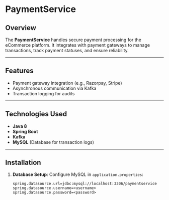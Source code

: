 # PaymentService

## Overview
The **PaymentService** handles secure payment processing for the eCommerce platform. It integrates with payment gateways to manage transactions, track payment statuses, and ensure reliability.

---

## Features
- Payment gateway integration (e.g., Razorpay, Stripe)
- Asynchronous communication via Kafka
- Transaction logging for audits

---

## Technologies Used
- **Java 8**
- **Spring Boot**
- **Kafka**
- **MySQL** (Database for transaction logs)

---

## Installation
1. **Database Setup**:
   Configure MySQL in `application.properties`:
   ```properties
   spring.datasource.url=jdbc:mysql://localhost:3306/paymentservice
   spring.datasource.username=<username>
   spring.datasource.password=<password>
